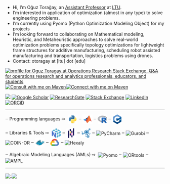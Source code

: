 - Hi, I’m O&#287;uz Tora&#287;ay, an <a href="https://www.ltu.edu/engineering/mechanical-faculty-profile?_cid=1264">Assistant Professor</a> at <a href="https://www.ltu.edu/">LTU</a>.
- I’m interested in application of optimization (almost in any type) to solve engineering problems. 
- I’m currently using Pyomo (Python Optimization Modeling Object) for my projects
- I’m looking forward to collaborating on Mathematical modeling, Heuristic, and Metaheuristic approaches to solve real-world optimization problems specifically topology optimizations for lightweight frame structures for additive manufacturing, scheduling robot assisted manufacturing and transportation, logistics problems using drones.
- Contact: otoragay at [ltu] dot [edu]

<a href="https://or.stackexchange.com/users/39/oguz-toragay"><img src="https://or.stackexchange.com/users/flair/39.png?theme=dark" width="140" height="40" alt="profile for Oguz Toragay at Operations Research Stack Exchange, Q&amp;A for operations research and analytics professionals, educators, and students" title="profile for Oguz Toragay at Operations Research Stack Exchange, Q&amp;A for operations research and analytics professionals, educators, and students"></a> <a href="https://app.maven.co/join/WSyl3vWR/consult" class="anchor-white-background"><img src="https://app.maven.co/files/image/maven_consult.png" alt="Consult with me on Maven" title="Consult with me on Maven" width="100" height="20" /></a><a href="https://app.maven.co/join/WSyl3vWR" class="anchor-white-background"><img src="https://app.maven.co/files/image/maven_connect.png" alt="Connect with me on Maven" title="Connect with me on Maven" width="100" height="20" /></a>

![](https://komarev.com/ghpvc/?username=oguztoragay)
[![Google Scholar](https://img.shields.io/badge/Google%20Scholar-62-4285F4?style=flat&logo=google-scholar&logoColor=white)](https://scholar.google.com/citations?user=oloLqe4AAAAJ&hl=en)
[![ResearchGate](https://img.shields.io/badge/ResearchGate-00CCBB?style=Flat&logo=ResearchGate&logoColor=white)](https://www.researchgate.net/profile/Oguz-Toragay/stats)
[![Stack Exchange](https://img.shields.io/badge/StackExchange-%23ffffff.svg?style=Flat&logo=StackExchange&logoColor=blue)](https://or.stackexchange.com/users/39/oguz-toragay)
[![LinkedIn](https://img.shields.io/badge/linkedin-%230077B5.svg?style=Flat&logo=linkedin&logoColor=white)](https://www.linkedin.com/in/oguztoragay/)
[![ORCiD](https://img.shields.io/badge/ORCiD-%23ffffff.svg?style=Flat&logo=ORCID&logoColor=green)](https://orcid.org/0000-0003-0690-2198)



---

<p align="left">
&#8210 Programming languages &#8680;&nbsp;
  <img align="center" alt="python" src="https://github.com/devicons/devicon/blob/master/icons/python/python-original.svg" title="Python" width="30" height="30"/>&nbsp;&#8210;
  <img align="center" alt="matlab" src="https://github.com/devicons/devicon/blob/master/icons/matlab/matlab-original.svg" title="Matlab" width="30" height="30"/>&nbsp;&#8210;
  <img align="center" alt="R" src="https://github.com/devicons/devicon/blob/master/icons/r/r-original.svg" title="R" width="30" height="30"/>&nbsp;&#8210;
  <img align="center" alt="cpp" src="https://github.com/devicons/devicon/blob/master/icons/cplusplus/cplusplus-original.svg" title="C++"width="30" height="30"/>&nbsp;
</p>

<p align="left">
  &#8210 Libraries & Tools &#8680;&nbsp;
  <img align="center" alt="NumPy" src="https://github.com/devicons/devicon/blob/master/icons/numpy/numpy-original.svg" title="NumPy" width="30" height="30"/>&nbsp;&#8210;
  <img align="center" alt="Pandas" src="https://github.com/devicons/devicon/blob/master/icons/pandas/pandas-original.svg" title="Pandas" width="30" height="30"/>&nbsp;&#8210;
  <img align="center" alt="NetworkX" src="https://github.com/devicons/devicon/blob/master/icons/networkx/networkx-plain.svg" title="NetworkX" width="30" height="30"/>&nbsp;&#8210;
  <img align="center" alt="PyCharm" src="https://upload.wikimedia.org/wikipedia/commons/thumb/1/1d/PyCharm_Icon.svg/1024px-PyCharm_Icon.svg.png" title="PyCharm" width="30" height="30"/>&nbsp;&#8210;
  <img align="center" alt="Gurobi" src="https://avatars.githubusercontent.com/u/15114496?s=280&v=4" title="Gurobi" width="30" height="30"/>&nbsp;&#8210;
  <img align="center" alt="COIN-OR" src="https://upload.wikimedia.org/wikipedia/en/a/a7/COIN_OR_LOGO.png" title="COIN-OR" width="30" height="30"/>&nbsp;&#8210;
  <img align="center" alt="docker" src="https://github.com/devicons/devicon/blob/master/icons/docker/docker-original.svg" title="docker" width="30" height="30"/>&nbsp;&#8210;
  <img align="center" alt="googleCloud" src="https://github.com/devicons/devicon/blob/master/icons/googlecloud/googlecloud-original.svg" title="googleCloud" width="30" height="30"/>&nbsp;&#8210;
  <img align="center" alt="Hexaly" src="https://encrypted-tbn0.gstatic.com/images?q=tbn:ANd9GcSQIGiehc6O7UzM9gGwqN5V_wP3aZo86xcsZ7dmEt17RQ&s" title="Hexaly" width="70" height="25"/>&nbsp;
</p>

<p aligh="left">
&#8210 Algebraic Modeling Languages (AMLs) &#8680;&nbsp;
  <img align="center" alt="Pyomo" src="https://www.sandia.gov/app/uploads/sites/122/2021/08/pyomo.png" title="Pyomo" width="30" height="30"/>&nbsp;&#8210;
  <img align="center" alt="ORtools" src="https://developers.google.com/static/optimization/images/orLogo.png" title="ORtools" width="30" height="30"/>&nbsp;&#8210;
  <img align="center" alt="AMPL" src="https://cdn.icon-icons.com/icons2/2148/PNG/512/ampl_icon_132645.png" title="AMPL" width="30" height="30"/>&nbsp;
</p>

---

<a href="https://github.com/oguztoragay">
  <img height=200 align="center" src="https://github-readme-stats.vercel.app/api?username=oguztoragay&theme=transparent&show_icons=true&rank_icon=github&card_width=200&include_all_commits=false"/>
</a>
<a href="https://github.com/oguztoragay">
  <img height=200 align="center" src="https://github-readme-stats.vercel.app/api/top-langs/?username=oguztoragay&theme=transparent&langs_count=3&card_width=200"/>
</a>

</div> 
